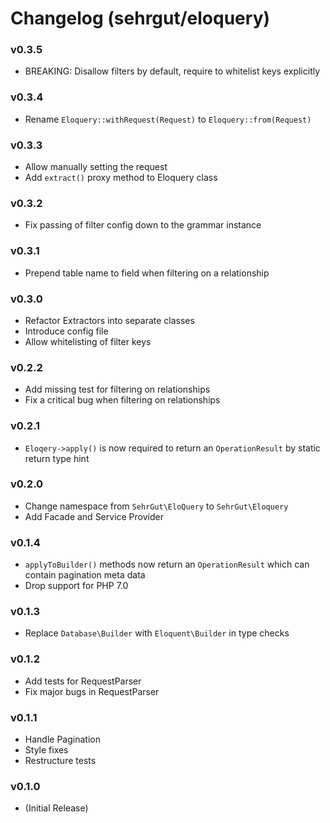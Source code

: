 # Changelog (sehrgut/eloquery)

### v0.3.5
- BREAKING: Disallow filters by default, require to whitelist keys explicitly

### v0.3.4
- Rename `Eloquery::withRequest(Request)` to `Eloquery::from(Request)`

### v0.3.3
- Allow manually setting the request
- Add `extract()` proxy method to Eloquery class

### v0.3.2
- Fix passing of filter config down to the grammar instance

### v0.3.1
- Prepend table name to field when filtering on a relationship

### v0.3.0
- Refactor Extractors into separate classes
- Introduce config file
- Allow whitelisting of filter keys

### v0.2.2
- Add missing test for filtering on relationships
- Fix a critical bug when filtering on relationships

### v0.2.1
- `Eloqery->apply()` is now required to return an `OperationResult` by static return type hint

### v0.2.0
- Change namespace from `SehrGut\EloQuery` to `SehrGut\Eloquery`
- Add Facade and Service Provider

### v0.1.4
- `applyToBuilder()` methods now return an `OperationResult` which can contain pagination meta data
- Drop support for PHP 7.0

### v0.1.3
- Replace `Database\Builder` with `Eloquent\Builder` in type checks

### v0.1.2
- Add tests for RequestParser
- Fix major bugs in RequestParser

### v0.1.1
- Handle Pagination
- Style fixes
- Restructure tests

### v0.1.0
- (Initial Release)
